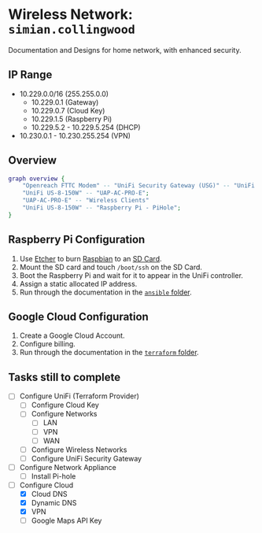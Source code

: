 # Wireless Network: `simian.collingwood`

Documentation and Designs for home network, with enhanced security.

## IP Range

- 10.229.0.0/16 (255.255.0.0)
  - 10.229.0.1 (Gateway) 
  - 10.229.0.7 (Cloud Key)
  - 10.229.1.5 (Raspberry Pi)
  - 10.229.5.2 - 10.229.5.254 (DHCP)
- 10.230.0.1 - 10.230.255.254 (VPN)

## Overview

```dot
graph overview {
    "Openreach FTTC Modem" -- "UniFi Security Gateway (USG)" -- "UniFi US-8-150W" -- "Cloud Key Controller";
    "UniFi US-8-150W" -- "UAP-AC-PRO-E";
    "UAP-AC-PRO-E" -- "Wireless Clients"
    "UniFi US-8-150W" -- "Raspberry Pi - PiHole";
}
```

## Raspberry Pi Configuration

1. Use [Etcher][etcher] to burn [Raspbian][raspbian] to an [SD Card][amazon-sdcard].
2. Mount the SD card and touch `/boot/ssh` on the SD Card.
3. Boot the Raspberry Pi and wait for it to appear in the UniFi controller.
4. Assign a static allocated IP address.
6. Run through the documentation in the [`ansible` folder][ansible-readme].


## Google Cloud Configuration

1. Create a Google Cloud Account.
2. Configure billing.
3. Run through the documentation in the [`terraform` folder][terraform-readme].

  [etcher]: https://www.balena.io/etcher/
  [raspbian]: https://www.raspberrypi.org/downloads/raspbian/
  [amazon-sdcard]: https://amzn.to/2By4TJm
  [ansible-vault]: https://docs.ansible.com/ansible/latest/user_guide/vault.html
  [ansible-readme]: ansible/README.md
  [terraform-readme]: terraform/README.md

## Tasks still to complete

 - [ ] Configure UniFi (Terraform Provider)
   - [ ] Configure Cloud Key
   - [ ] Configure Networks
     - [ ] LAN
     - [ ] VPN
     - [ ] WAN
   - [ ] Configure Wireless Networks
   - [ ] Configure UniFi Security Gateway
 - [ ] Configure Network Appliance
   - [ ] Install Pi-hole
 - [ ] Configure Cloud
   - [X] Cloud DNS
   - [X] Dynamic DNS
   - [X] VPN
   - [ ] Google Maps API Key
